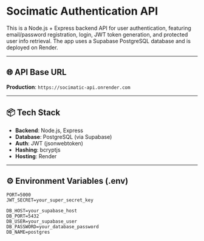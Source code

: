# Socimatic Authentication API

This is a Node.js + Express backend API for user authentication, featuring email/password registration, login, JWT token generation, and protected user info retrieval. The app uses a Supabase PostgreSQL database and is deployed on Render.

---

## 🌐 API Base URL

**Production**: `https://socimatic-api.onrender.com`

---

## 📦 Tech Stack

- **Backend**: Node.js, Express
- **Database**: PostgreSQL (via Supabase)
- **Auth**: JWT (jsonwebtoken)
- **Hashing**: bcryptjs
- **Hosting**: Render

---

## ⚙️ Environment Variables (.env)

```env
PORT=5000
JWT_SECRET=your_super_secret_key

DB_HOST=your_supabase_host
DB_PORT=5432
DB_USER=your_supabase_user
DB_PASSWORD=your_database_password
DB_NAME=postgres
